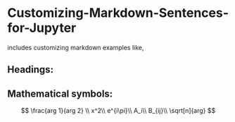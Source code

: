 # Customizing-Markdown-Sentences-for-Jupyter
includes customizing markdown examples like,

## Headings:
## Mathematical symbols: 
$$
\frac{arg 1}{arg 2} \\
x^2\\
e^{i\pi}\\
A_i\\
B_{ij}\\
\sqrt[n]{arg}   
$$
